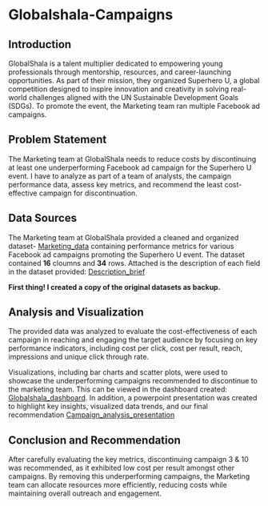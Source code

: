 # Globalshala-Campaigns

## Introduction
GlobalShala is a talent multiplier dedicated to empowering young professionals through mentorship, resources, and career-launching opportunities. As part of their mission, they organized Superhero U, a global competition designed to inspire innovation and creativity in solving real-world challenges aligned with the UN Sustainable Development Goals (SDGs). To promote the event, the Marketing team ran multiple Facebook ad campaigns. 

## Problem Statement
The Marketing team at GlobalShala needs to reduce costs by discontinuing at least one underperforming Facebook ad campaign for the Superhero U event. I have to analyze as part of  a team of analysts, the campaign performance data, assess key metrics, and recommend the least cost-effective campaign for discontinuation. 

## Data Sources
The Marketing team at GlobalShala provided a cleaned and organized dataset- [Marketing_data](https://drive.google.com/file/d/1JQ1KKG-A8WMgHHHvkyP7zBFiToj2W5pA/view?usp=sharing) containing performance metrics for various Facebook ad campaigns promoting the Superhero U event. The dataset contained **16** cloumns and **34** rows. Attached is the description of each field in the dataset provided: [Description_brief](https://github.com/Rikky101/Globalshala-Campaigns/blob/main/Description%20Brief.docx) 


**First thing! I created a copy of the original datasets as backup.**

  
## Analysis and Visualization
 The provided data was analyzed to evaluate the cost-effectiveness of each campaign in reaching and engaging the target audience by focusing on key performance indicators, including cost per click, cost per result, reach, impressions and unique click through rate.

Visualizations, including bar charts and scatter plots, were used to showcase the underperforming campaigns recommended to discontinue to the marketing team. This can be viewed in the dashboard created: [Globalshala_dashboard](https://github.com/Rikky101/Globalshala-Campaigns/blob/main/Globalshala%20Dashboard.pbix). In addition, a powerpoint presentation was created to highlight key insights, visualized data trends, and our final recommendation [Campaign_analysis_presentation](https://github.com/Rikky101/Globalshala-Campaigns/blob/main/Globalshala%20Analysis%20Presentation.pdf) 


## Conclusion and Recommendation
After carefully evaluating the key metrics, discontinuing campaign 3 & 10 was recommended, as it exhibited low cost per result amongst other campaigns. By removing this underperforming campaigns, the Marketing team can allocate resources more efficiently, reducing costs while maintaining overall outreach and engagement.











